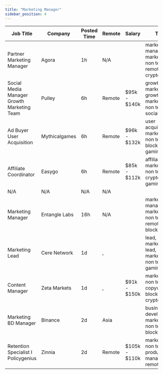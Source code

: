```yaml
---
title: "Marketing Manager"
sidebar_position: 4
---
```


| Job Title | Company | Posted Time | Remote | Salary | Tags | Apply Link |
|-----------|---------|-------------|--------|--------|------|------------|
| Partner Marketing Manager | Agora | 1h | N/A |  | marketing manager, marketing, non tech, remote, crypto | [Apply](https://web3.career/partner-marketing-manager-agora/97744) |
| Social Media Manager Growth Marketing Team | Pulley | 6h | Remote | $95k - $140k | growth marketing, growth, marketing, non tech, social media | [Apply](https://web3.career/social-media-manager-growth-marketing-team-pulley/97730) |
| Ad Buyer User Acquisition | Mythicalgames | 6h | Remote | $96k - $132k | user acquisition, marketing, non tech, blockchain, gaming | [Apply](https://web3.career/ad-buyer-user-acquisition-mythicalgames/97724) |
| Affiliate Coordinator | Easygo | 6h | Remote | $85k - $112k | affiliate, marketing, non tech, crypto, gaming | [Apply](https://web3.career/affiliate-coordinator-easygo/97712) |
| N/A | N/A | N/A | N/A |  |  | [Apply](https://web3.career/metana) |
| Marketing Manager | Entangle Labs | 16h | N/A |  | marketing manager, marketing, non tech, remote, blockchain | [Apply](https://web3.career/marketing-manager-entangle-labs/97626) |
| Marketing Lead | Cere Network | 1d | , |  | lead, marketing lead, marketing, non tech, gaming | [Apply](https://web3.career/marketing-lead-cere-network/78887) |
| Content Manager | Zeta Markets | 1d | , | $91k - $150k | marketing, non tech, copywriting, blockchain, crypto | [Apply](https://web3.career/content-manager-zetamarkets/97624) |
| Marketing BD Manager | Binance | 2d | Asia |  | business development, marketing, non tech, blockchain | [Apply](https://web3.career/marketing-bd-manager-binance/97608) |
| Retention Specialist I Policygenius | Zinnia | 2d | Remote | $105k - $110k | marketing, non tech, product manager, remote | [Apply](https://web3.career/retention-specialist-i-policygenius-zinnia/97588) |
